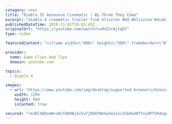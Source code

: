 ```yaml
---
category: news
title: "Diablo IV Announce Cinematic | By Three They Come"
excerpt: "diablo 4 cinematic trailer from blizzcon #d4 #blizzcon #diablo."
publishedDateTime: 2019-11-01T19:01:45Z
originalUrl: "https://youtube.com/watch?v=0vE3rAjtqUY"
type: video

featuredContent: "<iframe width=\"800\" height=\"500\" frameborder=\"0\" src=\"https://www.youtube.com/embed/0vE3rAjtqUY\" allow=\"accelerometer; autoplay; encrypted-media; gyroscope; picture-in-picture\" allowfullscreen></iframe>"

provider:
  name: Game Clips And Tips
  domain: youtube.com

topics:
  - Diablo 4

images:
  - url: "https://www.youtube.com/img/desktop/supported_browsers/dinosaur.png"
    width: 1200
    height: 800
    isCached: true

secured: "+mJBl48QxmW+o8xTA0HBjGvSv7jD98fWnGo4a1x1c5Skbkd8TtniHPTV04oqeDw5lciP/7wDYjxWKF10xlTUKzOsS0n+Ow+vFBNl7/KqWHbeEM8Ac+fwVOw6+IaL3LdIOX+6MII595XAAa/TQ1pzl7oECXo8nFESafHZ8l7ZX39jHrtLCi/3HfmzGXa1RBfqAOpezKuP4FtprgqVA+a7P7rBbIUhiRz4RaRyRIR76IPFMDuHoeflUSj06t4eo60T4d3V0FHXcjrRkZL1ymLllPaAHxgAsU/c5LH9MEWtSvLT6XuYYPpGlozBh7m+BKvIFukLcOzi9cDQ7mmhC+P66ZbtvR4MhapHKFqUVU5HFdqITlt9UnCWb9fgnfWC+zNtTA5IqpDo1L1KUyUbNjS0ng==;UnbZPRREIMPKn+2ef7Kiwg=="
---
```


